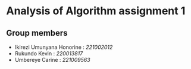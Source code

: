 # Analysis of Algorithm assignment 1

## Group members 

- Ikirezi Umunyana Honorine  : *221002012*
- Rukundo Kevin     : *220013817*
- Umbereye Carine : *221009563*
